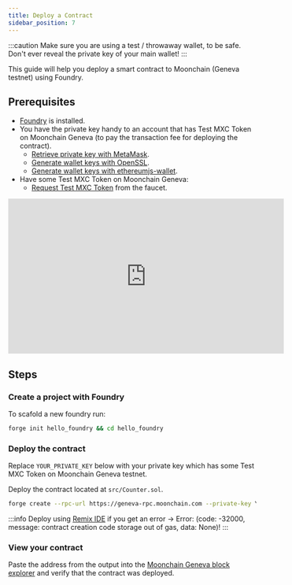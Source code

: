 ```yaml
---
title: Deploy a Contract
sidebar_position: 7
---
```

:::caution
Make sure you are using a test / throwaway wallet, to be safe. Don't ever reveal the private key of your main wallet!
:::

This guide will help you deploy a smart contract to Moonchain (Geneva testnet) using Foundry.

## Prerequisites

- [Foundry](https://book.getfoundry.sh/getting-started/installation) is installed.
- You have the private key handy to an account that has Test MXC Token on Moonchain Geneva (to pay the transaction fee for deploying the contract).
    - [Retrieve private key with MetaMask](https://support.metamask.io/hc/en-us/articles/360015289632-How-to-export-an-account-s-private-key#:~:text=On%20the%20account%20page%2C%20click,click%20%E2%80%9CConfirm%E2%80%9D%20to%20proceed.).
    - [Generate wallet keys with OpenSSL](https://gist.github.com/miguelmota/3793b160992b4ea0b616497b8e5aee2f).
    - [Generate wallet keys with ethereumjs-wallet](https://piyopiyo.medium.com/how-to-generate-ethereum-private-key-and-address-in-local-offline-environment-90294308593c).
- Have some Test MXC Token on Moonchain Geneva:
    - [Request Test MXC Token](/docs/Tutorials/receive-tokens) from the faucet.

<iframe width="560" height="315" src="https://www.youtube.com/embed/OPyRcqAup8o" frameborder="0" allow="accelerometer; autoplay; clipboard-write; encrypted-media; gyroscope; picture-in-picture" allowfullscreen></iframe>


## Steps

### Create a project with Foundry
To scafold a new foundry run:
```sh
forge init hello_foundry && cd hello_foundry
```

### Deploy the contract

Replace `YOUR_PRIVATE_KEY` below with your private key which has some Test MXC Token on Moonchain Geneva testnet.

Deploy the contract located at `src/Counter.sol`.

```sh
forge create --rpc-url https://geneva-rpc.moonchain.com --private-key YOUR_PRIVATE_KEY src/Counter.sol:Counter
```

:::info
Deploy using [Remix IDE](https://remix.ethereum.org) if you get an error ->  Error: (code: -32000, message: contract creation code storage out of gas, data: None)!
:::

### View your contract
Paste the address from the output into the [Moonchain Geneva block explorer](https://geneva-explorer.moonchain.com) and verify that the contract was deployed.
